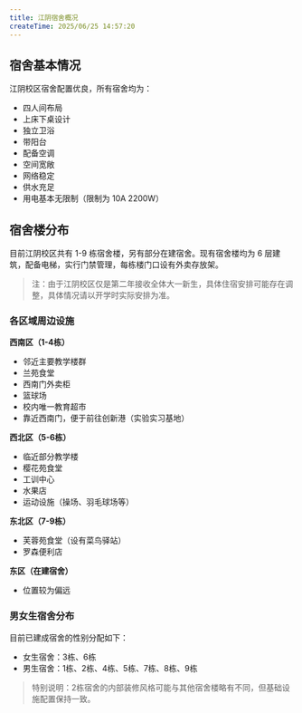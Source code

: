 ```yaml
---
title: 江阴宿舍概况
createTime: 2025/06/25 14:57:20
---
```


## 宿舍基本情况

江阴校区宿舍配置优良，所有宿舍均为：
- 四人间布局
- 上床下桌设计
- 独立卫浴
- 带阳台
- 配备空调
- 空间宽敞
- 网络稳定
- 供水充足
- 用电基本无限制（限制为 10A 2200W）

## 宿舍楼分布

目前江阴校区共有 1-9 栋宿舍楼，另有部分在建宿舍。现有宿舍楼均为 6 层建筑，配备电梯，实行门禁管理，每栋楼门口设有外卖存放架。

> 注：由于江阴校区仅是第二年接收全体大一新生，具体住宿安排可能存在调整，具体情况请以开学时实际安排为准。

### 各区域周边设施

**西南区（1-4栋）**
- 邻近主要教学楼群
- 兰苑食堂
- 西南门外卖柜
- 篮球场
- 校内唯一教育超市
- 靠近西南门，便于前往创新港（实验实习基地）

**西北区（5-6栋）**
- 临近部分教学楼
- 樱花苑食堂
- 工训中心
- 水果店
- 运动设施（操场、羽毛球场等）

**东北区（7-9栋）**
- 芙蓉苑食堂（设有菜鸟驿站）
- 罗森便利店

**东区（在建宿舍）**
- 位置较为偏远

### 男女生宿舍分布

目前已建成宿舍的性别分配如下：
- 女生宿舍：3栋、6栋
- 男生宿舍：1栋、2栋、4栋、5栋、7栋、8栋、9栋

> 特别说明：2栋宿舍的内部装修风格可能与其他宿舍楼略有不同，但基础设施配置保持一致。

